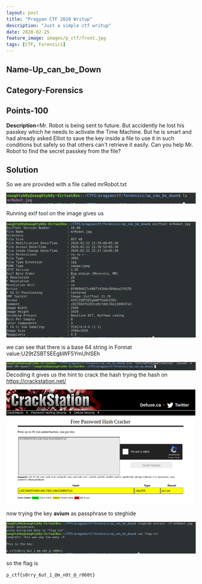 ```yaml
---
layout: post
title: "Pragyan CTF 2020 Writup"
description: "Just a simple ctf writup"
date: 2020-02-25
feature_image: images/p_ctf/front.jpg
tags: [CTF, Forensics]
---
```


<!--more-->
## Name-Up_can_be_Down

## Category-Forensics

## Points-100

**Description**=Mr. Robot is being sent to future. But accidently he lost his passkey 
which he needs to activate the Time Machine. But he is smart and had 
already asked Elliot to save the key inside a file to use it in such 
conditions but safely so that others can't retrieve it easily. Can you 
help Mr. Robot to find the secret passkey from the file?


## Solution

So we are provided with a file called mrRobot.txt

![](images/p_ctf/ud/1.png) 


Running exif tool on the image gives us

![](images/p_ctf/ud/2.png)


we can see that there is a base 64 string in Format value:U29tZSBTSEEgbWF5YmUhISEh

![](images/p_ctf/ud/3.png)
Decoding it gives us the hint to crack the hash 
trying the hash on <https://crackstation.net/>

![](images/p_ctf/ud/4.png)


now trying the key **avium** as passphrase to steghide

![](images/p_ctf/ud/5.png)

so the flag is <br>
```
p_ctf{s0rry_6ut_1_@m_n0t_@_r060t}
```


